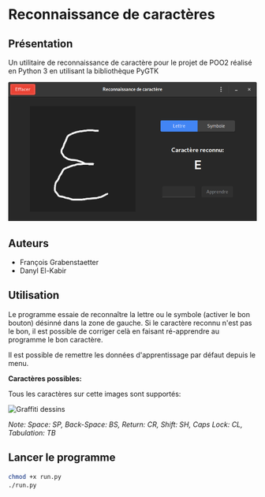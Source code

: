# Reconnaissance de caractères

## Présentation

Un utilitaire de reconnaissance de caractère pour le projet de POO2 réalisé en Python 3 en utilisant la bibliothèque PyGTK

![Reconnaissance de caractères](screenshot.png)

## Auteurs

* François Grabenstaetter
* Danyl El-Kabir

## Utilisation

Le programme essaie de reconnaître la lettre ou le symbole (activer le bon bouton) désinné dans la zone de gauche. Si le caractère reconnu n'est pas le bon, il est possible de corriger celà en faisant ré-apprendre au programme le bon caractère.

Il est possible de remettre les données d'apprentissage par défaut depuis le menu.

**Caractères possibles:**

Tous les caractères sur cette images sont supportés:

![Graffiti dessins](graffiti.png)

*Note: Space: SP, Back-Space: BS, Return: CR, Shift: SH, Caps Lock: CL, Tabulation: TB*

## Lancer le programme

```bash
chmod +x run.py
./run.py
```
